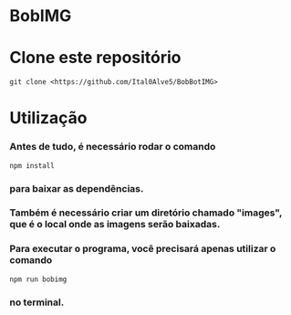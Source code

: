 # BobIMG

# Clone este repositório

    git clone <https://github.com/Ital0Alve5/BobBotIMG>

# Utilização

### Antes de tudo, é necessário rodar o comando 
    npm install
### para baixar as dependências.

### Também é necessário criar um diretório chamado "images", que é o local onde as imagens serão baixadas.

### Para executar o programa, você precisará apenas utilizar o comando 
    npm run bobimg
### no terminal.
